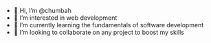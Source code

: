 - 👋 Hi, I’m @chumbah
- 👀 I’m interested in web development
- 🌱 I’m currently learning the fundamentals of software development
- 💞️ I’m looking to collaborate on any project to boost my skills

